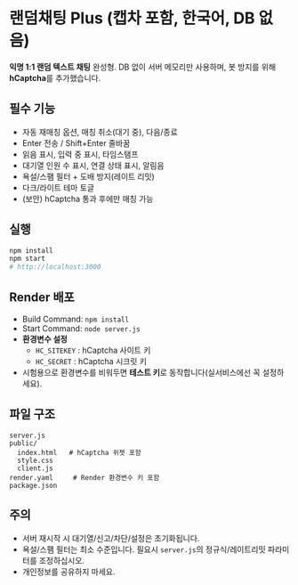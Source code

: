 
# 랜덤채팅 Plus (캡차 포함, 한국어, DB 없음)

**익명 1:1 랜덤 텍스트 채팅** 완성형. DB 없이 서버 메모리만 사용하며, 봇 방지를 위해 **hCaptcha**를 추가했습니다.

## 필수 기능
- 자동 재매칭 옵션, 매칭 취소(대기 중), 다음/종료
- Enter 전송 / Shift+Enter 줄바꿈
- 읽음 표시, 입력 중 표시, 타임스탬프
- 대기열 인원 수 표시, 연결 상태 표시, 알림음
- 욕설/스팸 필터 + 도배 방지(레이트 리밋)
- 다크/라이트 테마 토글
- (보안) hCaptcha 통과 후에만 매칭 가능

## 실행
```bash
npm install
npm start
# http://localhost:3000
```

## Render 배포
- Build Command: `npm install`
- Start Command: `node server.js`
- **환경변수 설정**
  - `HC_SITEKEY` : hCaptcha 사이트 키
  - `HC_SECRET`  : hCaptcha 시크릿 키
- 시험용으로 환경변수를 비워두면 **테스트 키**로 동작합니다(실서비스에선 꼭 설정하세요).

## 파일 구조
```
server.js
public/
  index.html   # hCaptcha 위젯 포함
  style.css
  client.js
render.yaml     # Render 환경변수 키 포함
package.json
```

## 주의
- 서버 재시작 시 대기열/신고/차단/설정은 초기화됩니다.
- 욕설/스팸 필터는 최소 수준입니다. 필요시 `server.js`의 정규식/레이트리밋 파라미터를 조정하십시오.
- 개인정보를 공유하지 마세요.
